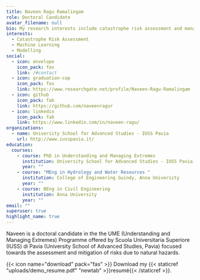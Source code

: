 ```yaml
---
title: Naveen Ragu Ramalingam
role: Doctoral Candidate
avatar_filename: null
bio: My research interests include catastrophe risk assessment and management.
interests:
  - Catastrophe Risk Assessment
  - Machine Learning
  - Modelling
social:
  - icon: envelope
    icon_pack: fas
    link: /#contact
  - icon: graduation-cap
    icon_pack: fas
    link: https://www.researchgate.net/profile/Naveen-Ragu-Ramalingam
  - icon: github
    icon_pack: fab
    link: https://github.com/naveenragur
  - icon: linkedin
    icon_pack: fab
    link: https://www.linkedin.com/in/naveen-ragu/
organizations:
  - name: University School for Advanced Studies - IUSS Pavia
    url: http://www.iusspavia.it/
education:
  courses:
    - course: PhD in Understanding and Managing Extremes
      institution: University School for Advanced Studies - IUSS Pavia
      year: ""
    - course: "MEng in Hydrology and Water Resources "
      institution: College of Engineering Guindy, Anna University
      year: ""
    - course: BEng in Civil Engineering
      institution: Anna University
      year: ""
email: ""
superuser: true
highlight_name: true
---
```

Naveen is a doctoral candidate in the the UME (Understanding and Managing Extremes) Programme offered by Scuola Universitaria Superiore (IUSS) di Pavia (University School of Advanced Studies, Pavia) focused towards the assessment and mitigation of risks due to natural hazards.

{{< icon name="download" pack="fas" >}} Download my {{< staticref "uploads/demo_resume.pdf" "newtab" >}}resumé{{< /staticref >}}.